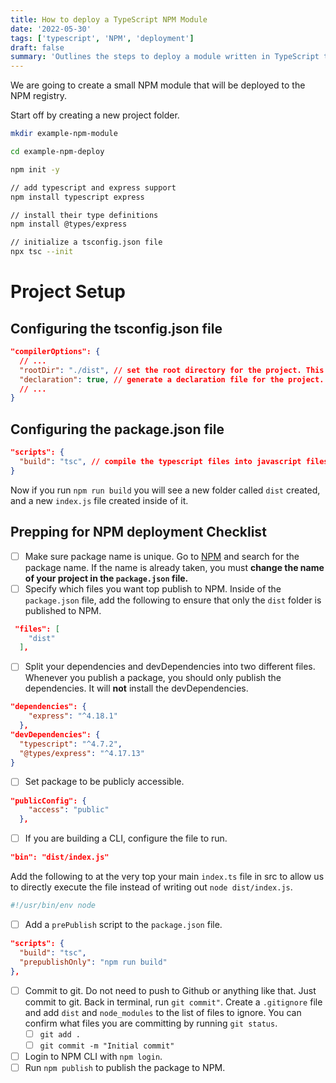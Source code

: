 ```yaml
---
title: How to deploy a TypeScript NPM Module
date: '2022-05-30'
tags: ['typescript', 'NPM', 'deployment']
draft: false
summary: 'Outlines the steps to deploy a module written in TypeScript to the NPM registry.'
---
```


We are going to create a small NPM module that will be deployed to the NPM registry.

Start off by creating a new project folder.

```zsh
mkdir example-npm-module

cd example-npm-deploy

npm init -y

// add typescript and express support
npm install typescript express

// install their type definitions
npm install @types/express

// initialize a tsconfig.json file
npx tsc --init
```

# Project Setup

## Configuring the tsconfig.json file

```json
"compilerOptions": {
  // ...
  "rootDir": "./dist", // set the root directory for the project. This is where the TSC compiler will generate the javascript files.
  "declaration": true, // generate a declaration file for the project. This is used for type checking.
  // ...
}
```

## Configuring the package.json file

```json
"scripts": {
  "build": "tsc", // compile the typescript files into javascript files.
}
```

Now if you run `npm run build` you will see a new folder called `dist` created, and a new `index.js` file created inside of it.

## Prepping for NPM deployment Checklist

- [ ] Make sure package name is unique. Go to [NPM](https://www.npmjs.com/) and search for the package name. If the name is already taken, you must **change the name of your project in the `package.json` file.**
- [ ] Specify which files you want top publish to NPM. Inside of the `package.json` file, add the following to ensure that only the `dist` folder is published to NPM.

```json
 "files": [
    "dist"
  ],
```

- [ ] Split your dependencies and devDependencies into two different files. Whenever you publish a package, you should only publish the dependencies. It will **not** install the devDependencies.

```json
"dependencies": {
    "express": "^4.18.1"
  },
"devDependencies": {
  "typescript": "^4.7.2",
  "@types/express": "^4.17.13"
}
```

- [ ] Set package to be publicly accessible.

```json
"publicConfig": {
    "access": "public"
  },
```

- [ ] If you are building a CLI, configure the file to run.

```json
"bin": "dist/index.js"
```

Add the following to at the very top your main `index.ts` file in src to allow us to directly execute the file instead of writing out `node dist/index.js`.

```typescript
#!/usr/bin/env node
```

- [ ] Add a `prePublish` script to the `package.json` file.

```json
"scripts": {
  "build": "tsc",
  "prepublishOnly": "npm run build"
},
```

- [ ] Commit to git. Do not need to push to Github or anything like that. Just commit to git. Back in terminal, run `git commit"`. Create a `.gitignore` file and add `dist` and `node_modules` to the list of files to ignore. You can confirm what files you are committing by running `git status`.
  - [ ] `git add .`
  - [ ] `git commit -m "Initial commit"`
- [ ] Login to NPM CLI with `npm login`.
- [ ] Run `npm publish` to publish the package to NPM.
